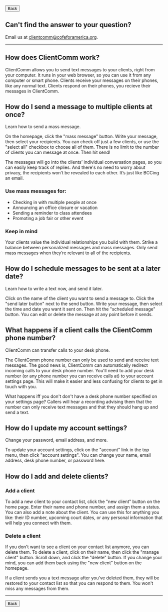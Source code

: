 <input type="button" value="Back" onclick="window.history.back()" /> 

## Can't find the answer to your question?
Email us at clientcomm@cofeforamerica.org.

---

## How does ClientComm work?

ClientComm allows you to send text messages to your clients, right from your computer. It runs in your web browser, so you can use it from any computer or smart phone. Clients receive your messages on their phones, like any normal text. Clients respond on their phones, you recieve their messages in ClientComm.


## How do I send a message to multiple clients at once?
Learn how to send a mass message.

On the homepage, click the "mass message" button. Write your message, then select your recipients. You can check off just a few clients, or use the "select all" checkbox to choose all of them. There is no limit to the number of clients you can message at once. Then hit send!

The messages will go into the clients’ individual conversation pages, so you can easily keep track of replies. And there's no need to worry about privacy, the recipients won’t be revealed to each other. It’s just like BCCing an email.

### Use mass messages for:
  - Checking in with multiple people at once
  - Announcing an office closure or vacation
  - Sending a reminder to class attendees
  - Promoting a job fair or other event
  
### Keep in mind

Your clients value the individual relationships you build with them. Strike a balance between personalized messages and mass messages. Only send mass messages when they’re relevant to all of the recipients.

## How do I schedule messages to be sent at a later date?
Learn how to write a text now, and send it later.


Click on the name of the client you want to send a message to. Click the "send later button" next to the send button. Write your message, then select the time and date you want it sent on. Then hit the "scheduled message" button. You can edit or delete the message at any point before it sends.

## What happens if a client calls the ClientComm phone number?
ClientComm can transfer calls to your desk phone.

The ClientComm phone number can only be used to send and receive text messages. The good news is, ClientComm can automatically redirect incoming calls to your desk phone number. You'll need to add your desk number (or any phone number you can receive calls at) to your account settings page. This will make it easier and less confusing for clients to get in touch with you.

What happens iff you don't don't have a desk phone number specified on your settings page? Callers will hear a recording advising them that the number can only receive text messages and that they should hang up and send a text.

## How do I update my account settings?

Change your password, email address, and more.

To update your account settings, click on the "account" link in the top menu, then click "account settings". You can change your name, email address, desk phone number, or password here.


## How do I add and delete clients?

### Add a client

To add a new client to your contact list, click the "new client" button on the home page. Enter their name and phone number, and assign them a status. You can also add a note about the client. You can use this for anything you like: their ID number, upcoming court dates, or any personal information that will help you connect with them. 

### Delete a client
If you don't want to see a client on your contact list anymore, you can delete them. To delete a client, click on their name, then click the "manage client" button. Scroll down, and click the "delete" button. If you change your mind, you can add them back using the "new client" button on the homepage.

If a client sends you a text message after you've deleted them, they will be restored to your contact list so that you can respond to them. You won't miss any messages from them.

---

<input type="button" value="Back" onclick="window.history.back()" /> 
